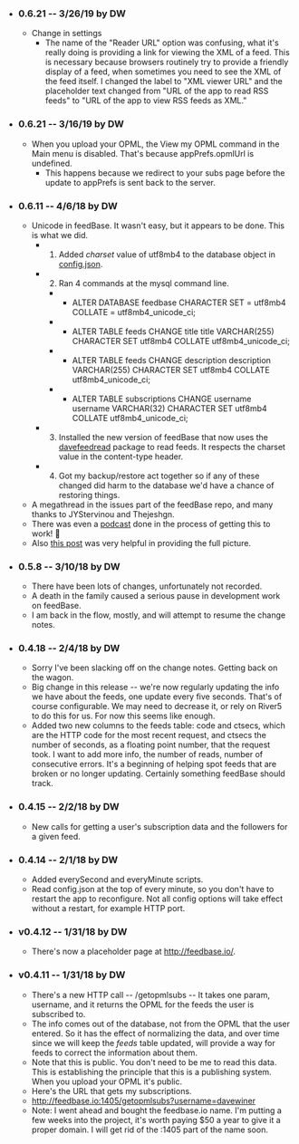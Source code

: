 * ### 0.6.21 -- 3/26/19 by DW
   * Change in settings
      * The name of the "Reader URL" option was confusing, what it's really doing is providing a link for viewing the XML of a feed. This is necessary because browsers routinely try to provide a friendly display of a feed, when sometimes you need to see the XML of the feed itself.  I changed the label to "XML viewer URL" and the placeholder text changed from "URL of the app to read RSS feeds" to "URL of the app to view RSS feeds as XML."
* ### 0.6.21 -- 3/16/19 by DW
   * When you upload your OPML, the View my OPML command in the Main menu is disabled. That's because appPrefs.opmlUrl is undefined.
      * This happens because we redirect to your subs page before the update to appPrefs is sent back to the server. 
* ### 0.6.11 -- 4/6/18 by DW
   * Unicode in feedBase. It wasn't easy, but it appears to be done. This is what we did. 
      * 1. Added <i>charset</i> value of utf8mb4 to the database object in <a href="https://github.com/scripting/feedBase/blob/master/docs/config.md">config.json</a>. 
      * 2. Ran 4 commands at the mysql command line. 
         * * ALTER DATABASE feedbase CHARACTER SET = utf8mb4 COLLATE = utf8mb4_unicode_ci;
         * * ALTER TABLE feeds CHANGE title title VARCHAR(255) CHARACTER SET utf8mb4 COLLATE utf8mb4_unicode_ci;
         * * ALTER TABLE feeds CHANGE description description VARCHAR(255) CHARACTER SET utf8mb4 COLLATE utf8mb4_unicode_ci;
         * * ALTER TABLE subscriptions CHANGE username username VARCHAR(32) CHARACTER SET utf8mb4 COLLATE utf8mb4_unicode_ci;
      * 3. Installed the new version of feedBase that now uses the <a href="https://www.npmjs.com/package/davefeedread">davefeedread</a> package to read feeds. It respects the charset value in the content-type header. 
      * 4. Got my backup/restore act together so if any of these changed did harm to the database we'd have a chance of restoring things. 
   * A megathread in the issues part of the feedBase repo, and many thanks to JYStervinou and Thejeshgn. 
   * There was even a <a href="http://scripting.com/2018/04/06.html#a153548">podcast</a> done in the process of getting this to work! :rocket:
   * Also <a href="https://mathiasbynens.be/notes/mysql-utf8mb4">this post</a> was very helpful in providing the full picture. 
* ### 0.5.8 -- 3/10/18 by DW
   * There have been lots of changes, unfortunately not recorded. 
   * A death in the family caused a serious pause in development work on feedBase. 
   * I am back in the flow, mostly, and will attempt to resume the change notes. 
* ### 0.4.18 -- 2/4/18 by DW
   * Sorry I've been slacking off on the change notes. Getting back on the wagon.
   * Big change in this release -- we're now regularly updating the info we have about the feeds, one update every five seconds. That's of course configurable. We may need to decrease it, or rely on River5 to do this for us. For now this seems like enough.
   * Added two new columns to the feeds table: code and ctsecs, which are the HTTP code for the most recent request, and ctsecs the number of seconds, as a floating point number, that the request took. I want to add more info, the number of reads, number of consecutive errors. It's a beginning of helping spot feeds that are broken or no longer updating. Certainly something feedBase should track.
* ### 0.4.15 -- 2/2/18 by DW
   * New calls for getting a user's subscription data and the followers for a given feed. 
* ### 0.4.14 -- 2/1/18 by DW
   * Added everySecond and everyMinute scripts. 
   * Read config.json at the top of every minute, so you don't have to restart the app to reconfigure. Not all config options will take effect without a restart, for example HTTP port. 
* ### v0.4.12 -- 1/31/18 by DW
   * There's now a placeholder page at http://feedbase.io/.
* ### v0.4.11 -- 1/31/18 by DW
   * There's a new HTTP call -- /getopmlsubs -- It takes one param, username, and it returns the OPML for the feeds the user is subscribed to. 
   * The info comes out of the database, not from the OPML that the user entered. So it has the effect of normalizing the data, and over time since we will keep the <i>feeds</i> table updated, will provide a way for feeds to correct the information about them.
   * Note that this is public. You don't need to be me to read this data. This is establishing the principle that this is a publishing system. When you upload your OPML it's public. 
   * Here's the URL that gets my subscriptions.
   * http://feedbase.io:1405/getopmlsubs?username=davewiner
   * Note: I went ahead and bought the feedbase.io name. I'm putting a few weeks into the project, it's worth paying $50 a year to give it a proper domain. I will get rid of the :1405 part of the name soon.

